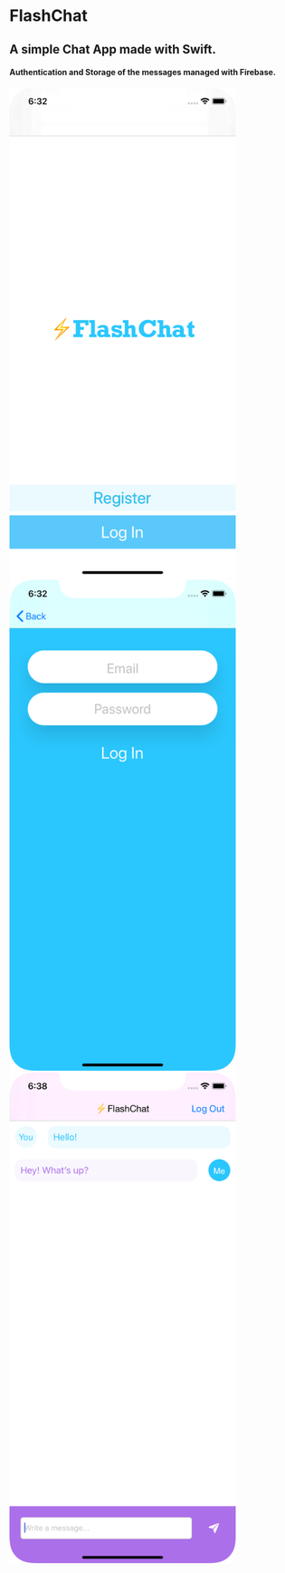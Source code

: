 # FlashChat
## A simple Chat App made with Swift.

#### Authentication and Storage of the messages managed with Firebase.

<img src="Flash Chat iOS13/Images/Screenshot1.png" alt="" width="400"/>
<img src="Flash Chat iOS13/Images/Screenshot2.png" alt="" width="400"/>
<img src="Flash Chat iOS13/Images/Screenshot3.png" alt="" width="400"/>
